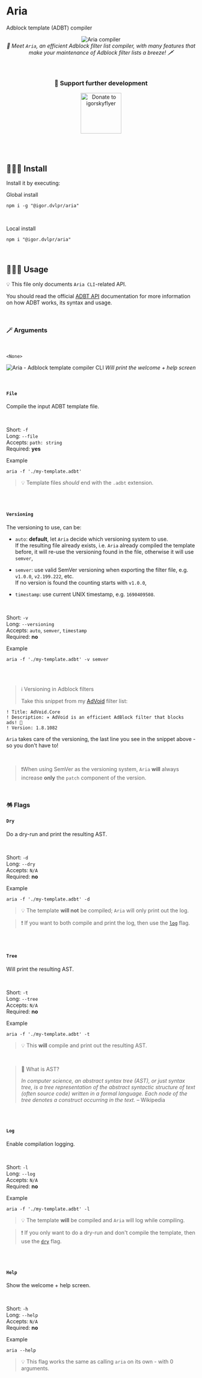 # Aria

Adblock template (ADBT) compiler

<div align="center">
	<img src="https://raw.githubusercontent.com/igorskyflyer/npm-adblock-aria-compiler/main/assets/aria.png" alt="Aria compiler">
	<br>
<em>🧬 Meet <code>Aria</code>, an efficient Adblock filter list compiler, with many features that make your maintenance of Adblock filter lists a breeze! 🗡</em>
</div>

<br>
<br>

<div align="center">
<h3>💖 Support further development</h3>
<a href="https://ko-fi.com/igorskyflyer" target="_blank"><img src="https://raw.githubusercontent.com/igorskyflyer/igorskyflyer/main/assets/ko-fi.png" alt="Donate to igorskyflyer" width="108"></a>
</div>

<br>
<br>
<br>

## 🕵🏼‍♂️ Install

Install it by executing:

Global install

```shell
npm i -g "@igor.dvlpr/aria"
```

<br>

Local install

```shell
npm i "@igor.dvlpr/aria"
```

<br>

## 🤹🏼‍♂️ Usage

💡 This file only documents `Aria CLI`-related API.

You should read the official [ADBT API](https://github.com/igorskyflyer/file-formats/tree/main/adbt) documentation for more information on how ADBT works, its syntax and usage.

<br>

### 🪄 Arguments

<br>

`<None>`

<div align="center">
	<img src="https://raw.githubusercontent.com/igorskyflyer/npm-adblock-aria-compiler/main/assets/screenshots/aria-cli.png" alt="Aria - Adblock template compiler CLI">
<em>Will print the welcome + help screen</em>
</div>

<br>
<br>

#### `File`

Compile the input ADBT template file.

<br>

Short: `-f`  
Long: `--file`  
Accepts: `path: string`  
Required: **yes**

Example

```shell
aria -f './my-template.adbt'
```

> 💡 Template files _should_ end with the `.adbt` extension.

<br>
<br>

#### `Versioning`

The versioning to use, can be:

- `auto`: **default**, let `Aria` decide which versioning system to use.  
  If the resulting file already exists, i.e. `Aria` already compiled the template before, it will re-use the versioning found in the file, otherwise it will use `semver`,

- `semver`: use valid SemVer versioning when exporting the filter file, e.g. `v1.0.0`, `v2.199.222`, etc.  
  If no version is found the counting starts with `v1.0.0`,

- `timestamp`: use current UNIX timestamp, e.g. `1690409508`.

<br>

Short: `-v`  
Long: `--versioning`  
Accepts: `auto`, `semver`, `timestamp`  
Required: **no**

Example

```shell
aria -f './my-template.adbt' -v semver
```

<br>
<br>

> ℹ️ Versioning in Adblock filters
>
> Take this snippet from my [AdVoid](https://github.com/igorskyflyer/ad-void) filter list:

```
! Title: AdVoid.Core
! Description: ✈ AdVoid is an efficient AdBlock filter that blocks ads! 👾
! Version: 1.8.1082
```

`Aria` takes care of the versioning, the last line you see in the snippet above - so you don't have to!

<br>

> ❗When using SemVer as the versioning system, `Aria` **will** always increase **only** the `patch` component of the version.

<br>

### 🪅 Flags

#### `Dry`

Do a dry-run and print the resulting AST.

<br>

Short: `-d`  
Long: `--dry`  
Accepts: `N/A`  
Required: **no**

Example

```shell
aria -f './my-template.adbt' -d
```

> 💡 The template **will not** be compiled; `Aria` will only print out the log.

> ❗ If you want to both compile and print the log, then use the [`log`](#log) flag.

<br>
<br>

#### `Tree`

Will print the resulting AST.

<br>

Short: `-t`  
Long: `--tree`  
Accepts: `N/A`  
Required: **no**

Example

```shell
aria -f './my-template.adbt' -t
```

> 💡 This **will** compile and print out the resulting AST.

<br>

> 🤔 What is AST?
>
> _In computer science, an abstract syntax tree (AST), or just syntax tree, is a tree representation of the abstract syntactic structure of text (often source code) written in a formal language. Each node of the tree denotes a construct occurring in the text._ – Wikipedia

<br>
<br>

#### `Log`

Enable compilation logging.

<br>

Short: `-l`  
Long: `--log`  
Accepts: `N/A`  
Required: **no**

Example

```shell
aria -f './my-template.adbt' -l
```

> 💡 The template **will** be compiled and `Aria` will log while compiling.

> ❗ If you only want to do a dry-run and don't compile the template, then use the [`dry`](#dry) flag.

<br>
<br>

#### `Help`

Show the welcome + help screen.

<br>

Short: `-h`  
Long: `--help`  
Accepts: `N/A`  
Required: **no**

Example

```shell
aria --help
```

> 💡 This flag works the same as calling `aria` on its own - with 0 arguments.
